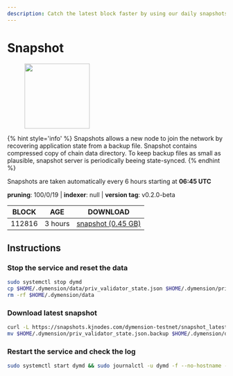 ```yaml
---
description: Catch the latest block faster by using our daily snapshots.
---
```


# Snapshot

<figure><img src="https://raw.githubusercontent.com/kj89/testnet_manuals/main/pingpub/logos/dymension.png" width="150" alt=""><figcaption></figcaption></figure>

{% hint style='info' %}
Snapshots allows a new node to join the network by recovering application state from a backup file. 
Snapshot contains compressed copy of chain data directory. To keep backup files as small as plausible, 
snapshot server is periodically beeing state-synced.
{% endhint %}

Snapshots are taken automatically every 6 hours starting at **06:45 UTC**

**pruning**: 100/0/19 | **indexer**: null | **version tag**: v0.2.0-beta

| BLOCK             | AGE             | DOWNLOAD                                                                                            |
| ----------------- | --------------- | --------------------------------------------------------------------------------------------------- |
| 112816 | 3 hours | [snapshot (0.45 GB)](https://snapshots.kjnodes.com/dymension-testnet/snapshot\_latest.tar.lz4) |

## Instructions

### Stop the service and reset the data

```bash
sudo systemctl stop dymd
cp $HOME/.dymension/data/priv_validator_state.json $HOME/.dymension/priv_validator_state.json.backup
rm -rf $HOME/.dymension/data
```

### Download latest snapshot

```bash
curl -L https://snapshots.kjnodes.com/dymension-testnet/snapshot_latest.tar.lz4 | tar -Ilz4 -xf - -C $HOME/.dymension
mv $HOME/.dymension/priv_validator_state.json.backup $HOME/.dymension/data/priv_validator_state.json
```

### Restart the service and check the log

```bash
sudo systemctl start dymd && sudo journalctl -u dymd -f --no-hostname -o cat
```
